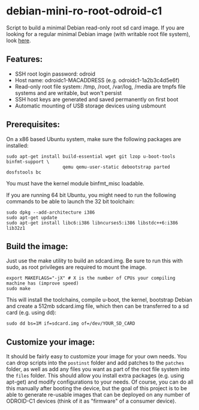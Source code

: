 debian-mini-ro-root-odroid-c1
=============================

Script to build a minimal Debian read-only root sd card image.  If you are looking for a regular minimal Debian image (with writable root file system), look [here](https://github.com/tomuta/debian-mini-odroid-c1).

## Features:
* SSH root login password: odroid
* Host name: odroidc1-MACADDRESS (e.g. odroidc1-1a2b3c4d5e6f)
* Read-only root file system: /tmp, /root, /var/log, /media are tmpfs file systems and are writable, but won't persist
* SSH host keys are generated and saved permanently on first boot
* Automatic mounting of USB storage devices using usbmount

## Prerequisites:
On a x86 based Ubuntu system, make sure the following packages are installed:
```
sudo apt-get install build-essential wget git lzop u-boot-tools binfmt-support \
                     qemu qemu-user-static debootstrap parted dosfstools bc
```

You must have the kernel module binfmt_misc loadable.

If you are running 64 bit Ubuntu, you might need to run the following commands to be able to launch the 32 bit toolchain:
```
sudo dpkg --add-architecture i386
sudo apt-get update
sudo apt-get install libc6:i386 libncurses5:i386 libstdc++6:i386 lib32z1
```

## Build the image:
Just use the make utility to build an sdcard.img.  Be sure to run this with sudo, as root privileges are required to mount the image.
```
export MAKEFLAGS="-jX" # X is the number of CPUs your compiling machine has (improve speed)
sudo make
```

This will install the toolchains, compile u-boot, the kernel, bootstrap Debian and create a 512mb sdcard.img file, which then can be transferred to a sd card (e.g. using dd):
```
sudo dd bs=1M if=sdcard.img of=/dev/YOUR_SD_CARD
```

## Customize your image:
It should be fairly easy to customize your image for your own needs.  You can drop scripts into the `postinst` folder and add patches to the `patches` folder, as well as add any files you want as part of the root file system into the `files` folder.  This should allow you install extra packages (e.g. using apt-get) and modify configurations to your needs.  Of course, you can do all this manually after booting the device, but the goal of this project is to be able to generate re-usable images that can be deployed on any number of ODROID-C1 devices (think of it as "firmware" of a consumer device).
